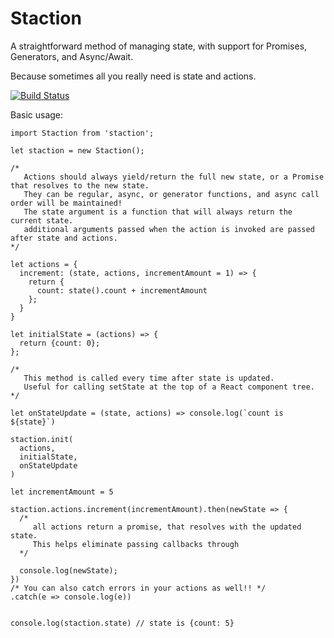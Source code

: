 # Staction
A straightforward method of managing state, with support for Promises, Generators, and Async/Await.

Because sometimes all you really need is state and actions.

[![Build Status](https://travis-ci.org/brochington/staction.svg?branch=master)](https://travis-ci.org/brochington/staction)

Basic usage:

```
import Staction from 'staction';

let staction = new Staction();

/*
   Actions should always yield/return the full new state, or a Promise that resolves to the new state.
   They can be regular, async, or generator functions, and async call order will be maintained!
   The state argument is a function that will always return the current state.
   additional arguments passed when the action is invoked are passed after state and actions.
*/

let actions = {
  increment: (state, actions, incrementAmount = 1) => {
    return {
      count: state().count + incrementAmount
    };
  }
}

let initialState = (actions) => {
  return {count: 0};
};

/*
   This method is called every time after state is updated.
   Useful for calling setState at the top of a React component tree.
*/

let onStateUpdate = (state, actions) => console.log(`count is ${state}`)

staction.init(
  actions,
  initialState,
  onStateUpdate
)

let incrementAmount = 5

staction.actions.increment(incrementAmount).then(newState => {
  /*
     all actions return a promise, that resolves with the updated state.
     This helps eliminate passing callbacks through
  */

  console.log(newState);
})
/* You can also catch errors in your actions as well!! */
.catch(e => console.log(e))


console.log(staction.state) // state is {count: 5}
```
